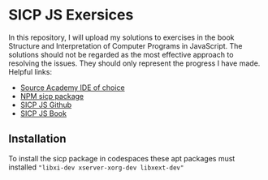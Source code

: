 # SICP JS Exersices

In this repository, I will upload my solutions to exercises in the book Structure and Interpretation of Computer Programs in JavaScript. The solutions should not be regarded as the most effective approach to resolving the issues. They should only represent the progress I have made.
Helpful links:

- [Source Academy IDE of choice](https://about.sourceacademy.org/package/)
- [NPM sicp package](https://www.npmjs.com/package/sicp)
- [SICP JS Github](https://github.com/source-academy/sicp/blob/master/README.md)
- [SICP JS Book](https://sourceacademy.org/sicpjs/index)

## Installation

To install the sicp package in codespaces these apt packages must installed `"libxi-dev xserver-xorg-dev libxext-dev"`
